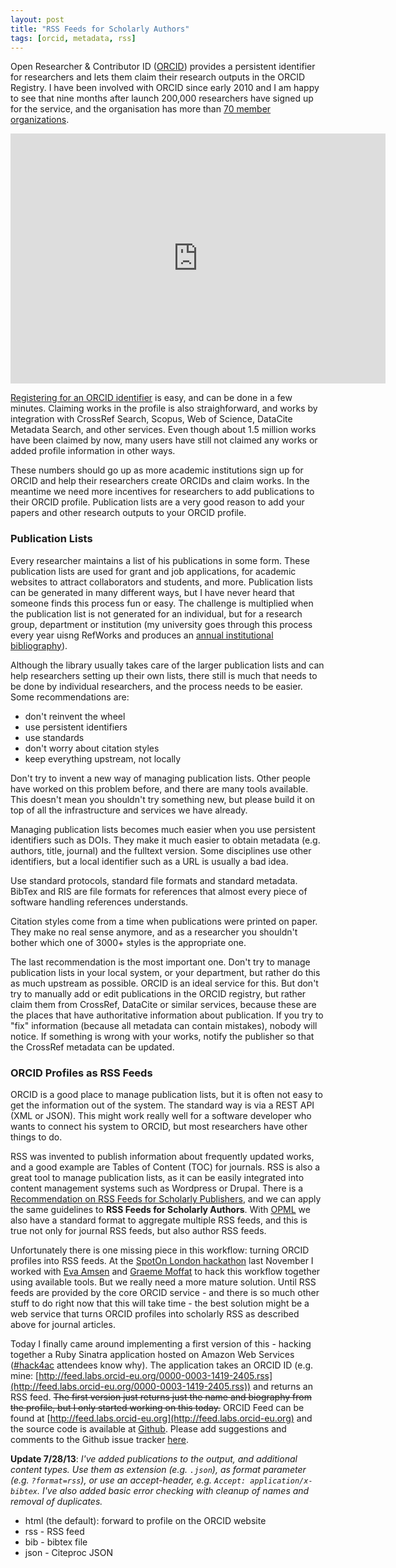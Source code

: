 ```yaml
---
layout: post
title: "RSS Feeds for Scholarly Authors"
tags: [orcid, metadata, rss]
---
```


Open Researcher & Contributor ID ([ORCID](https://speakerdeck.com/mfenner/orcid-connecting-research-and-researchers-1)) provides a persistent identifier for researchers and lets them claim their research outputs in the ORCID Registry. I have been involved with ORCID since early 2010 and I am happy to see that nine months after launch 200,000 researchers have signed up for the service, and the organisation has more than [70 member organizations](http://orcid.org/about/community/members).<!--more-->

<iframe src="http://s3.datawrapper.de/BZBSQ/" frameborder="0" allowtransparency="true" allowfullscreen="allowfullscreen" webkitallowfullscreen="webkitallowfullscreen" mozallowfullscreen="mozallowfullscreen" oallowfullscreen="oallowfullscreen" msallowfullscreen="msallowfullscreen" width="600" height="400"></iframe>

[Registering for an ORCID identifier](https://orcid.org/register) is easy, and can be done in a few minutes. Claiming works in the profile is also straighforward, and works by integration with CrossRef Search, Scopus, Web of Science, DataCite Metadata Search, and other services. Even though about 1.5 million works have been claimed by now, many users have still not claimed any works or added profile information in other ways.

These numbers should go up as more academic institutions sign up for ORCID and help their researchers create ORCIDs and claim works. In the meantime we need more incentives for researchers to add publications to their ORCID profile. Publication lists are a very good reason to add your papers and other research outputs to your ORCID profile.

### Publication Lists

Every researcher maintains a list of his publications in some form. These publication lists are used for grant and job applications, for academic websites to attract collaborators and students, and more. Publication lists can be generated in many different ways, but I have never heard that someone finds this process fun or easy. The challenge is multiplied when the publication list is not generated for an individual, but for a research group, department or institution (my university goes through this process every year uisng RefWorks and produces an [annual institutional bibliography](http://www.refworks.com/RefShare2?site=047931198213200000/RWWS6A619751/2013%20Hochschulbibliografie)).

Although the library usually takes care of the larger publication lists and can help researchers setting up their own lists, there still is much that needs to be done by individual researchers, and the process needs to be easier. Some recommendations are:

* don't reinvent the wheel
* use persistent identifiers
* use standards
* don't worry about citation styles
* keep everything upstream, not locally

Don't try to invent a new way of managing publication lists. Other people have worked on this problem before, and there are many tools available. This doesn't mean you shouldn't try something new, but please build it on top of all the infrastructure and services we have already.

Managing publication lists becomes much easier when you use persistent identifiers such as DOIs. They make it much easier to obtain metadata (e.g. authors, title, journal) and the fulltext version. Some disciplines use other identifiers, but a local identifier such as a URL is usually a bad idea.

Use standard protocols, standard file formats and standard metadata. BibTex and RIS are file formats for references that almost every piece of software handling references understands.

Citation styles come from a time when publications were printed on paper. They make no real sense anymore, and as a researcher you shouldn't bother which one of 3000+ styles is the appropriate one.

The last recommendation is the most important one. Don't try to manage publication lists in your local system, or your department, but rather do this as much upstream as possible. ORCID is an ideal service for this. But don't try to manually add or edit publications in the ORCID registry, but rather claim them from CrossRef, DataCite or similar services, because these are the places that have authoritative information about publication. If you try to "fix" information (because all metadata can contain mistakes), nobody will notice. If something is wrong with your works, notify the publisher so that the CrossRef metadata can be updated.

### ORCID Profiles as RSS Feeds

ORCID is a good place to manage publication lists, but it is often not easy to get the information out of the system. The standard way is via a REST API (XML or JSON). This might work really well for a software developer who wants to connect his system to ORCID, but most researchers have other things to do.

RSS was invented to publish information about frequently updated works, and a good example are Tables of Content (TOC) for journals. RSS is also a great tool to manage publication lists, as it can be easily integrated into content management systems such as Wordpress or Drupal. There is a [Recommendation  on RSS Feeds for Scholarly Publishers](http://oxford.crossref.org/best_practice/rss/), and we can apply the same guidelines to **RSS Feeds for Scholarly Authors**. With [OPML](http://en.wikipedia.org/wiki/OPML) we also have a standard format to aggregate multiple RSS feeds, and this is true not only for journal RSS feeds, but also author RSS feeds.

Unfortunately there is one missing piece in this workflow: turning ORCID profiles into RSS feeds. At the [SpotOn London hackathon](http://occamstypewriter.org/trading-knowledge/2012/11/13/solo-hackday/) last November I worked with [Eva Amsen](http://twitter.com/easternblot) and [Graeme Moffat](http://twitter.com/graemedmoffat) to hack this workflow together using available tools. But we really need a more mature solution. Until RSS feeds are provided by the core ORCID service - and there is so much other stuff to do right now that this will take time - the best solution might be a web service that turns ORCID profiles into scholarly RSS as described above for journal articles.

Today I finally came around implementing a first version of this - hacking together a Ruby Sinatra application hosted on Amazon Web Services ([#hack4ac](http://hack4ac.com) attendees know why). The application takes an ORCID ID (e.g. mine: [http://feed.labs.orcid-eu.org/0000-0003-1419-2405.rss](http://feed.labs.orcid-eu.org/0000-0003-1419-2405.rss)) and returns an RSS feed. ~~The first version just returns just the name and biography from the profile, but I only started working on this today.~~ ORCID Feed can be found at [http://feed.labs.orcid-eu.org](http://feed.labs.orcid-eu.org) and the source code is available at [Github](https://github.com/mfenner/orcid-feed). Please add suggestions and comments to the Github issue tracker [here](https://github.com/mfenner/orcid-feed/issues).

**Update 7/28/13**: *I've added publications to the output, and additional content types. Use them as extension (e.g. `.json`), as format parameter (e.g. `?format=rss`), or use an accept-header, e.g. `Accept: application/x-bibtex`. I've also added basic error checking with cleanup of names and removal of duplicates.*

* html (the default): forward to profile on the ORCID website
* rss - RSS feed
* bib - bibtex file
* json - Citeproc JSON